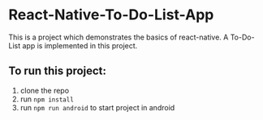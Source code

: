 # React-Native-To-Do-List-App

This is a project which demonstrates the basics of react-native.
A To-Do-List app is implemented in this project.

## To run this project:
1. clone the repo
2. run `npm install`
3. run `npm run android` to start project in android
